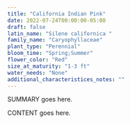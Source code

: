 ```yaml
---
title: "California Indian Pink"
date: 2022-07-24T00:00:00-05:00
draft: false
latin_name: "Silene californica "
family_name: "Caryophyllaceae"
plant_type: "Perennial"
bloom_time: "Spring;Summer"
flower_color: "Red"
size_at_maturity: "1-3 ft"
water_needs: "None"
additional_characteristices_notes: ""
---
```


SUMMARY goes here.

<!--more-->

CONTENT goes here.